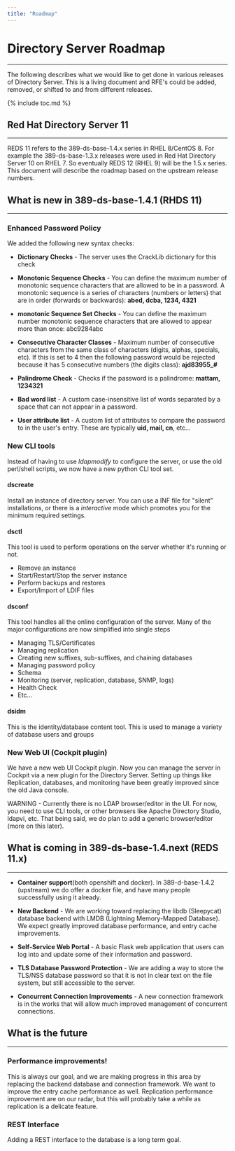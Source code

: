 ```yaml
---
title: "Roadmap"
---
```


# Directory Server Roadmap
--------------------------

The following describes what we would like to get done in various releases of Directory Server.  This is a living document and RFE's could be added, removed, or shifted to and from different releases.

{% include toc.md %}

## Red Hat Directory Server 11
------------------------------

REDS 11 refers to the 389-ds-base-1.4.x series in RHEL 8/CentOS 8. For example the 389-ds-base-1.3.x releases were used in Red Hat Directory Server 10 on RHEL 7.  So eventually REDS 12 (RHEL 9) will be the 1.5.x series.  This document will describe the roadmap based on the upstream release numbers.

## What is new in 389-ds-base-1.4.1 (RHDS 11)
---------------------------------------------

### Enhanced Password Policy

We added the following new syntax checks:

- **Dictionary Checks** - The server uses the CrackLib dictionary for this check

- **Monotonic Sequence Checks** - You can define the maximum number of monotonic sequence characters that are allowed to be in a password. A monotonic sequence is a series of characters (numbers or letters) that are in order (forwards or backwards): **abed, dcba, 1234, 4321**

- **monotonic Sequence Set Checks** - You can define the maximum number monotonic sequence characters that are allowed to appear more than once: abc9284abc

- **Consecutive Character Classes** - Maximum number of consecutive characters from the same class of characters (digits, alphas, specials, etc). If this is set to 4 then the following password would be rejected because it has 5 consecutive numbers (the digits class): **ajd83955_#**

- **Palindrome Check** - Checks if the password is a palindrome: **mattam, 1234321**

- **Bad word list** - A custom case-insensitive list of words separated by a space that can not appear in a password.

- **User attribute list** - A custom list of attributes to compare the password to in the user's entry.  These are typically **uid, mail, cn**, etc...

### New CLI tools

Instead of having to use *ldapmodify* to configure the server, or use the old perl/shell scripts, we now have a new python CLI tool set.  


#### dscreate

Install an instance of directory server.  You can use a INF file for "silent" installations, or there is a *interactive* mode which promotes you for the minimum required settings.

#### dsctl

This tool is used to perform operations on the server whether it's running or not.

- Remove an instance
- Start/Restart/Stop the server instance
- Perform backups and restores
- Export/Import of LDIF files

#### dsconf

This tool handles all the online configuration of the server.  Many of the major configurations are now simplified into single steps

- Managing TLS/Certificates
- Managing replication
- Creating new suffixes, sub-suffixes, and chaining databases
- Managing password policy
- Schema
- Monitoring (server, replication, database, SNMP, logs)
- Health Check
- Etc...

#### dsidm

This is the identity/database content tool.  This is used to manage a variety of database users and groups

### New Web UI (Cockpit plugin)

We have a new web UI Cockpit plugin.  Now you can manage the server in Cockpit via a new plugin for the Directory Server.  Setting up things like Replication, databases, and monitoring have been greatly improved since the old Java console.

WARNING - Currently there is no LDAP browser/editor in the UI.  For now, you need to use CLI tools, or other browsers like Apache Directory Studio, ldapvi, etc.  That being said, we do plan to add a generic browser/editor (more on this later).



## What is coming in 389-ds-base-1.4.next (REDS 11.x)
---------------------------------------------

- **Container support**(both openshift and docker).  In 389-d-base-1.4.2 (upstream) we do offer a docker file, and have many people successfully using it already.

- **New Backend** - We are working toward replacing the libdb (Sleepycat) database backend with LMDB (Lightning Memory-Mapped Database).  We expect greatly improved database performance, and entry cache improvements.

- **Self-Service Web Portal** - A basic Flask web application that users can log into and update some of their information and password.

- **TLS Database Password Protection** - We are adding a way to store the TLS/NSS database password so that it is not in clear text on the file system, but still accessible to the server.

- **Concurrent Connection Improvements** - A new connection framework is in the works that will allow much improved management of concurrent connections.


## What is the future
---------------------------------------------

### Performance improvements!

This is always our goal, and we are making progress in this area by replacing the backend database and connection framework.  We want to improve the entry cache performance as well.  Replication performance improvement are on our radar, but this will probably take a while as replication is a delicate feature.

### REST Interface

Adding a REST interface to the database is a long term goal.


